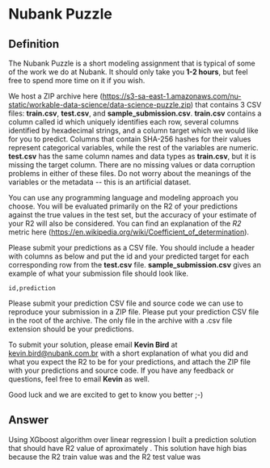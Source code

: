 # Nubank Puzzle #

## Definition ##

The Nubank Puzzle is a short modeling assignment that is typical of some of the work we do at Nubank. It should only take you **1-2 hours**, but feel free to spend more time on it if you wish.

We host a ZIP archive here (https://s3-sa-east-1.amazonaws.com/nu-static/workable-data-science/data-science-puzzle.zip) that contains 3 CSV files: **train.csv**, **test.csv**, and **sample_submission.csv**. **train.csv** contains a column called id which uniquely identifies each row, several columns identified by hexadecimal strings, and a column target which we would like for you to predict. Columns that contain SHA-256 hashes for their values represent categorical variables, while the rest of the variables are numeric. **test.csv** has the same column names and data types as **train.csv**, but it is missing the target column. There are no missing values or data corruption problems in either of these files. Do not worry about the meanings of the variables or the metadata -- this is an artificial dataset.

You can use any programming language and modeling approach you choose. You will be evaluated primarily on the R2 of your predictions against the true values in the test set, but the accuracy of your estimate of your R2 will also be considered. You can find an explanation of the *R2* metric here (https://en.wikipedia.org/wiki/Coefficient_of_determination).

Please submit your predictions as a CSV file. You should include a header with columns as below and put the id and your predicted target for each corresponding row from the **test.csv** file. **sample_submission.csv** gives an example of what your submission file should look like.

```
id,prediction
```

Please submit your prediction CSV file and source code we can use to reproduce your submission in a ZIP file. Please put your prediction CSV file in the root of the archive. The only file in the archive with a .csv file extension should be your predictions.

To submit your solution, please email **Kevin Bird** at kevin.bird@nubank.com.br with a short explanation of what you did and what you expect the R2 to be for your predictions, and attach the ZIP file with your predictions and source code. If you have any feedback or questions, feel free to email **Kevin** as well.

Good luck and we are excited to get to know you better ;-)

## Answer ##

Using XGboost algorithm over linear regression I built a prediction solution that should have R2 value of aproximately .
This solution have high bias because the R2 train value was and the R2 test value was
